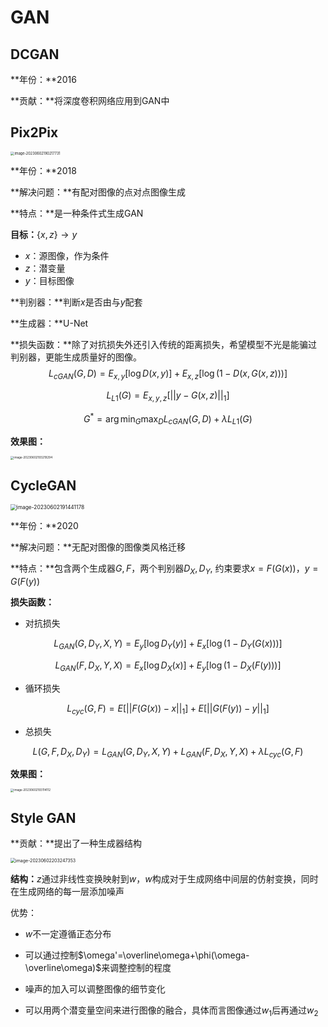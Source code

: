 # GAN

## DCGAN

**年份：**2016

**贡献：**将深度卷积网络应用到GAN中





## Pix2Pix

<img src="https://wth-markdown-image.oss-cn-beijing.aliyuncs.com/markdown_img/image-20230602190217731.png" alt="image-20230602190217731" style="zoom: 40%;" />

**年份：**2018

**解决问题：**有配对图像的点对点图像生成

**特点：**是一种条件式生成GAN

**目标：**$\{x,z\}\rightarrow y$

- $x$：源图像，作为条件
- $z$：潜变量
- $y$：目标图像

**判别器：**判断$x$是否由与$y$配套

**生成器：**U-Net

**损失函数：**除了对抗损失外还引入传统的距离损失，希望模型不光是能骗过判别器，更能生成质量好的图像。
$$
L_{cGAN}(G,D)=E_{x,y}[\log D(x,y)]+E_{x,z}[\log (1-D(x,G(x,z)))]
$$

$$
L_{L1}(G)=E_{x,y,z}[||y-G(x,z)||_1]
$$

$$
G^*=\arg \min_G \max_D L_{cGAN}(G,D) + \lambda L_{L1}(G)
$$

**效果图：**

<img src="https://wth-markdown-image.oss-cn-beijing.aliyuncs.com/markdown_img/image-20230602193219294.png" alt="image-20230602193219294" style="zoom: 33%;" />

## CycleGAN

<img src="https://wth-markdown-image.oss-cn-beijing.aliyuncs.com/markdown_img/image-20230602191441178.png" alt="image-20230602191441178" style="zoom: 60%;" />

**年份：**2020

**解决问题：**无配对图像的图像类风格迁移

**特点：**包含两个生成器$G,F$，两个判别器$D_X,D_Y$, 约束要求$x=F(G(x))$，$y=G(F(y))$

**损失函数：**

- 对抗损失

$$
L_{GAN}(G,D_Y,X,Y)=E_y[\log D_Y(y)]+E_x[\log (1-D_Y(G(x)))]
$$

$$
L_{GAN}(F,D_X,Y,X)=E_x[\log D_X(x)]+E_y[\log (1-D_X(F(y)))]
$$

- 循环损失

$$
L_{cyc}(G,F)=E[{||F(G(x))-x||_1}]+E[{||G(F(y))-y||_1}]
$$

- 总损失

$$
L(G,F,D_X,D_Y)=L_{GAN}(G,D_Y,X,Y)+L_{GAN}(F,D_X,Y,X)+\lambda L_{cyc}(G,F)
$$

**效果图：**

<img src="https://wth-markdown-image.oss-cn-beijing.aliyuncs.com/markdown_img/image-20230602193114112.png" alt="image-20230602193114112" style="zoom: 33%;" />



## Style GAN

**贡献：**提出了一种生成器结构

<img src="https://wth-markdown-image.oss-cn-beijing.aliyuncs.com/markdown_img/image-20230602203247353.png" alt="image-20230602203247353" style="zoom: 50%;" />

**结构：**$z$通过非线性变换映射到$w$，$w$构成对于生成网络中间层的仿射变换，同时在生成网络的每一层添加噪声

优势：

- $w$不一定遵循正态分布

- 可以通过控制$\omega'=\overline\omega+\phi(\omega-\overline\omega)$来调整控制的程度

- 噪声的加入可以调整图像的细节变化

- 可以用两个潜变量空间来进行图像的融合，具体而言图像通过$w_1$后再通过$w_2$

  
